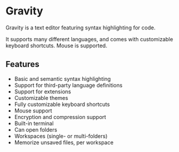 # Gravity

Gravity is a text editor featuring syntax highlighting for code.

It supports many different languages, and comes with customizable keyboard shortcuts. Mouse is supported.

## Features

- Basic and semantic syntax highlighting
- Support for third-party language definitions
- Support for extensions
- Customizable themes
- Fully customizable keyboard shortcuts
- Mouse support
- Encryption and compression support
- Built-in terminal
- Can open folders
- Workspaces (single- or multi-folders)
- Memorize unsaved files, per workspace
